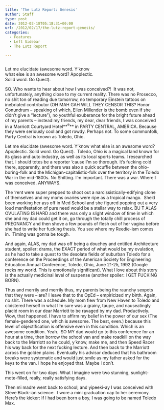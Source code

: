 ```yaml
---
title: 'The Lutz Report: Genesis'
author: Staff
type: post
date: 2012-02-18T05:18:31+00:00
url: /2012/02/17/the-lutz-report-genesis/
categories:
  - Features
  - Left Sidebar
  - The Lutz Report

---
```

<div id="attachment_1186" style="width: 310px" class="wp-caption alignright">
  <a href="http://www.reedquest.org/2012/01/the-lutz-report/lutz-report/" rel="attachment wp-att-1186"><img class="size-medium wp-image-1186" title="Lutz Report" src="https://i2.wp.com/www.reedquest.org/wp-content/uploads/2012/01/Lutz-Report-300x121.jpg?resize=300%2C121" alt="" data-recalc-dims="1" /></a>
  
  <p class="wp-caption-text">
    Let me elucidate (awesome word. Y’know what else is an awesome word? Apoplectic. Solid word. Go Quest).
  </p>
</div>

SO. Who wants to hear about how I was conceived?!  It was not, unfortunately, anything close to my current reality. There was no Prosecco, no shit ton of reading due tomorrow, no temporary Einstein tattoos on inebriated contributor (OH MAH GAH WILL THEY CENSOR THIS? Honor Conundrum – speaking of which, Ellen Millender is the bomb even if she didn’t give a “lecture”), no youthful exuberance for the bright future ahead of my parents – instead my friends, my dear, dear friends, I was conceived in a Marriott Courtyard Hotel**<sup>®</sup>** in PARTY CENTRAL, AMERICA. Because they were seriously cool and got rowdy. Perhaps not. To some commonfolk, Party Central is known as Toledo, Ohio.

Let me elucidate (awesome word. Y’know what else is an awesome word? Apoplectic. Solid word. Go Quest).  Toledo, Ohio is a magical land known for its glass and auto industry, as well as its local sports teams. I researched that. I should totes be a reporter ‘cause I’m so thorough. It’s fucking cold there, apparently, and there was also a quick scuffle between the ohio-boring-folk and the Michigan-capitalistic-folk over the territory in the Toledo War in the mid-1800s. No Shitting. I’m important. There was a war. Where I was conceived. ANYWAYS.

The ‘rent were super prepped to shoot out a narcissistically-edifying clone of themselves and my moms ovaries were ripe as a tropical mango.  She’d been working her ass off in Med School and she figured popping out a very loud manifestation of pure need would be a stellar way to relax. BU T ALAS OVULATING IS HARD and there was only a slight window of time in which she and my dad could get it on, go through the totally chill process of PREGNANCY and then shove a few pounds of flesh out of her vagina before she had to write her fucking thesis. You see where my Reedie-ism comes in.  Timing was gonna be tough.

And again, ALAS, my dad was off being a douchey and entitled Architecture student, spoiler: drama, the EXACT period of what would be my ovulation, as he had to take a quest to the desolate fields of suburban Toledo for a conference on the Proceedings of the American Society for Engineering Education Annual Conference, Toledo, Ohio, June 21-25, 1992 (Google rocks my world. This is emotionally significant). What I love about this story is the actually medicinal level of suspense (another spoiler: I GET FUCKING BORN).

Thus and merrily and merrily thus, my parents being the raunchy sexpots that they were – are? I leave that to the OpEd – empiricized my birth. Again, no shit. There was a schedule. My mom flew from New Haven to Toledo and cloistered herself in what I’m sure was a grainy, taupe, and nauseatingly placid room in our dear Marriott to be ravaged by my dad. Productively. Wow, that happened. I have to affirm my belief in the power of our sex (The female-gendered one, which is awesome. The best, even.) because this level of objectification is offensive even in this condition. Which is an awesome condition. Yeah.  SO MY dad would go to this conference for an hour at a time, then borrow the school van and make roadkill on the way back to the Marriott so he could, y’know, make me, and then Speed Racer his way back for the next fucking lecture. And then back to the Marriott across the golden plains. Eventually his advisor deduced that his bathroom breaks were systematic and would just smile as my father asked for the keys to the van. I hope he enjoyed that. Maybe I don’t.

This went on for two days. What I imagine were two stunning, sunlight-mote-filled, really, really satisfying days.

Then mi madre went back to school, and yipeeki-ay I was conceived with Steve Black-ian science.  I wore a mini graduation cap to her ceremony. Here’s the kicker: If I had been born a boy, I was going to be named Toledo Max.